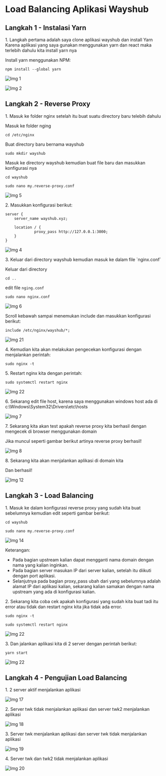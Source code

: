 # Load Balancing Aplikasi Wayshub 

## Langkah 1 - Instalasi Yarn

<p>1. Langkah pertama adalah saya clone aplikasi wayshub dan install Yarn Karena aplikasi yang saya gunakan menggunakan yarn dan react maka terlebih dahulu kita 
install yarn nya 

Install yarn menggunakan NPM:

```
npm install --global yarn
```

![Img 1](assets/1.jpg)

![Img 2](assets/2.jpg)
    
## Langkah 2 - Reverse Proxy

<p>1. Masuk ke folder nginx setelah itu buat suatu directory baru telebih dahulu

Masuk ke folder nging

```
cd /etc/nginx
```

Buat directory baru bernama wayshub

```
sudo mkdir wayshub
```

Masuk ke directory wayshub kemudian buat file baru dan masukkan konfigurasi nya

```
cd wayshub
```

```
sudo nano my.reverse-proxy.conf
```

![Img 5](assets/5.jpg)

<p>2. Masukkan konfigurasi berikut:

```
server { 
    server_name wayshub.xyz; 
  
    location / { 
             proxy_pass http://127.0.0.1:3000;
    }
}
```

![Img 4](assets/4.jpg)


<p>3. Keluar dari directory wayshub kemudian masuk ke dalam file `nginx.conf`

Keluar dari directory

```
cd ..
```

edit file `nging.conf`

```
sudo nano nginx.conf
```

![Img 6](assets/6.jpg)

Scroll kebawah sampai menemukan include dan masukkan konfigurasi berikut:

```
include /etc/nginx/wayshub/*;
```

![Img 21](assets/21.jpg)

<p>4. Kemudian kita akan melakukan pengecekan konfigurasi dengan menjalankan perintah:

```
sudo nginx -t
```

<p>5. Restart nginx kita dengan perintah:

```
sudo systemctl restart nginx
```

![Img 22](assets/22.jpg)

<p>6. Sekarang edit file host, karena saya menggunakan windows host ada di c:\Windows\System32\Drivers\etc\hosts

![Img 7](assets/7.jpg)

<p>7. Sekarang kita akan test apakah reverse proxy kita berhasil dengan mengecek di browser menggunakan domain

Jika muncul seperti gambar berikut artinya reverse proxy berhasil!

![Img 8](assets/8.jpg)

<p>8. Sekarang kita akan menjalankan aplikasi di domain kita

Dan berhasil!

![Img 12](assets/12.jpg)

## Langkah 3 - Load Balancing

<p>1. Masuk ke dalam konfigurasi reverse proxy yang sudah kita buat sebelumnya kemudian edit seperti gambar berikut:

```
cd wayshub
```

```
sudo nano my.reverse-proxy.conf
```


![Img 14](assets/14.jpg)

Keterangan:
- Pada bagian upstream kalian dapat mengganti nama domain dengan nama yang kalian inginkan.
- Pada bagian server masukan IP dari server kalian, setelah itu diikuti dengan port aplikasi.
- Selanjutnya pada bagian proxy_pass ubah dari yang sebelumnya adalah alamat IP dari aplikasi kalian, sekarang kalian samakan dengan nama upstream yang ada di konfigurasi kalian.

<p>2. Sekarang kita coba cek apakah konfigurasi yang sudah kita buat tadi itu error atau tidak dan restart nginx kita jika tidak ada error.

```
sudo nginx -t
```

```
sudo systemctl restart nginx
```

![Img 22](assets/22.jpg)

<p>3. Dan jalankan aplikasi kita di 2 server dengan perintah berikut:

``` 
yarn start
```

![Img 22](assets/23.jpg)

## Langkah 4 - Pengujian Load Balancing

<p>1. 2 server aktif menjalankan aplikasi

![Img 17](assets/17.jpg)

<p>2. Server twk tidak menjalankan aplikasi dan server twk2 menjalankan aplikasi

![Img 18](assets/18.jpg)

<p>3. Server twk menjalankan aplikasi dan server twk tidak menjalankan aplikasi

![Img 19](assets/19.jpg)

<p>4. Server twk dan twk2 tidak menjalankan aplikasi

![Img 20](assets/20.jpg)

